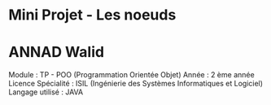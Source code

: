 # Mini Projet - Les noeuds
# ANNAD Walid

Module : TP - POO (Programmation Orientée Objet)
Année : 2 ème année Licence 
Spécialité : ISIL (Ingénierie des Systèmes Informatiques et Logiciel)
Langage utilisé : JAVA
